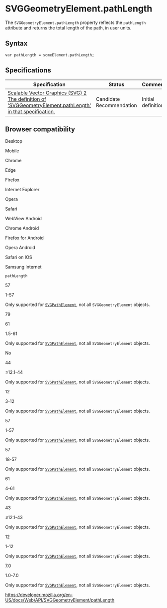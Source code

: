 SVGGeometryElement.pathLength
=============================

The `SVGGeometryElement.pathLength` property reflects the `pathLength` attribute and returns the total length of the path, in user units.

Syntax
------

    var pathLength = someElement.pathLength;

Specifications
--------------

<table><thead><tr class="header"><th>Specification</th><th>Status</th><th>Comment</th></tr></thead><tbody><tr class="odd"><td><a href="https://svgwg.org/svg2-draft/types.html#__svg__SVGGeometryElement__pathLength">Scalable Vector Graphics (SVG) 2<br />
<span class="small">The definition of 'SVGGeometryElement.pathLength' in that specification.</span></a></td><td><span class="spec-cr">Candidate Recommendation</span></td><td>Initial definition</td></tr></tbody></table>

Browser compatibility
---------------------

Desktop

Mobile

Chrome

Edge

Firefox

Internet Explorer

Opera

Safari

WebView Android

Chrome Android

Firefox for Android

Opera Android

Safari on IOS

Samsung Internet

`pathLength`

57

1-57

Only supported for [`SVGPathElement`](https://developer.mozilla.org/docs/Web/API/SVGPathElement), not all `SVGGeometryElement` objects.

79

61

1.5-61

Only supported for [`SVGPathElement`](https://developer.mozilla.org/docs/Web/API/SVGPathElement), not all `SVGGeometryElement` objects.

No

44

≤12.1-44

Only supported for [`SVGPathElement`](https://developer.mozilla.org/docs/Web/API/SVGPathElement), not all `SVGGeometryElement` objects.

12

3-12

Only supported for [`SVGPathElement`](https://developer.mozilla.org/docs/Web/API/SVGPathElement), not all `SVGGeometryElement` objects.

57

1-57

Only supported for [`SVGPathElement`](https://developer.mozilla.org/docs/Web/API/SVGPathElement), not all `SVGGeometryElement` objects.

57

18-57

Only supported for [`SVGPathElement`](https://developer.mozilla.org/docs/Web/API/SVGPathElement), not all `SVGGeometryElement` objects.

61

4-61

Only supported for [`SVGPathElement`](https://developer.mozilla.org/docs/Web/API/SVGPathElement), not all `SVGGeometryElement` objects.

43

≤12.1-43

Only supported for [`SVGPathElement`](https://developer.mozilla.org/docs/Web/API/SVGPathElement), not all `SVGGeometryElement` objects.

12

1-12

Only supported for [`SVGPathElement`](https://developer.mozilla.org/docs/Web/API/SVGPathElement), not all `SVGGeometryElement` objects.

7.0

1.0-7.0

Only supported for [`SVGPathElement`](https://developer.mozilla.org/docs/Web/API/SVGPathElement), not all `SVGGeometryElement` objects.

<a href="https://developer.mozilla.org/en-US/docs/Web/API/SVGGeometryElement/pathLength" class="_attribution-link">https://developer.mozilla.org/en-US/docs/Web/API/SVGGeometryElement/pathLength</a>

